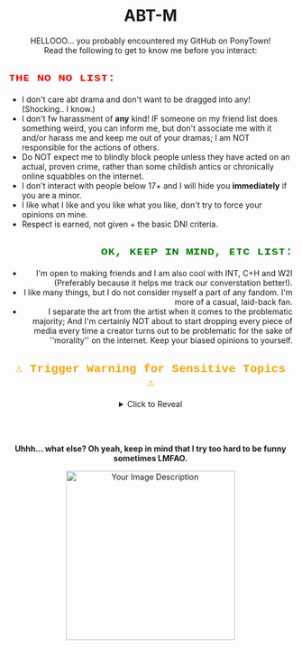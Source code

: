 <div align="center">
  <h1>ABT-M</h1>
  <p>HELLOOO... you probably encountered my GitHub on PonyTown!<br>
  Read the following to get to know me before you interact:</p>
</div>

<div align="left">
  <h2 style="color: red; font-family: 'Courier New', Courier, monospace;">ᴛʜᴇ ɴᴏ ɴᴏ ʟɪsᴛ:</h2>
  <ul>
    <li>I don't care abt drama and don't want to be dragged into any! (Shocking.. I know.)</li>
    <li>I don't fw harassment of <strong>any</strong> kind! IF someone on my friend list does something weird, you can inform me, but don't associate me with it and/or harass me and keep me out of your dramas; I am NOT responsible for the actions of others.</li>
    <li>Do NOT expect me to blindly block people unless they have acted on an actual, proven crime, rather than some childish antics or chronically online squabbles on the internet.</li>
    <li>I don't interact with people below 17+ and I will hide you <strong>immediately</strong> if you are a minor.</li>
    <li>I like what I like and you like what you like, don't try to force your opinions on mine.</li>
    <li>Respect is earned, not given + the basic DNI criteria.</li>
  </ul>
</div>

<div align="right">
  <h2 style="color: green; font-family: 'Courier New', Courier, monospace;">ᴏᴋ, ᴋᴇᴇᴘ ɪɴ ᴍɪɴᴅ, ᴇᴛᴄ ʟɪsᴛ:</h2>
  <ul>
    <li>I'm open to making friends and I am also cool with INT, C+H and W2I (Preferably because it helps me track our converstation better!).
    <li>I like many things, but I do not consider myself a part of any fandom. I'm more of a casual, laid-back fan.</li>
    <li>I separate the art from the artist when it comes to the problematic majority; And I'm certainly NOT about to start dropping every piece of media every time a creator turns out to be problematic for the sake of ''morality'' on the internet. Keep your biased opinions to yourself.</li>
  </ul>
</div>

<!-- Trigger Warning Section:  -->
<div align="center">
  <h2 style="color: orange; font-family: 'Courier New', Courier, monospace;">⚠️ Trigger Warning for Sensitive Topics ⚠️</h2>
  <details>
    <summary>Click to Reveal</summary>
    <ul>
      <li>I am Neurodivergent with CPTSD + GAD + CEN + Agoraphobia; So I will be a bit guarded with you at first, but I will gradually open up if I deem you trustworthy.</li>
      <li>I'm a victim of SA + SH (multiple times) along with a <strong>severe</strong> trauma from a pedophile, stalking, and a familial/generational trauma so please be a <em>little</em> mindful of your pointed jokes, unless you are a close friend. Otherwise, I'm <strong>/gen</strong> chill and OK with dark humor because it's also my coping mechanism.</li>
    </ul>
  </details>
</div>

<!-- Added spacing -->
<br><br>

<div align="center">
  <p><strong>Uhhh... what else? Oh yeah, keep in mind that I try too hard to be funny sometimes LMFAO.</strong></p>
  <img src="https://i.imgur.com/63uaJvl.png" alt="Your Image Description" width="300">
</div>
